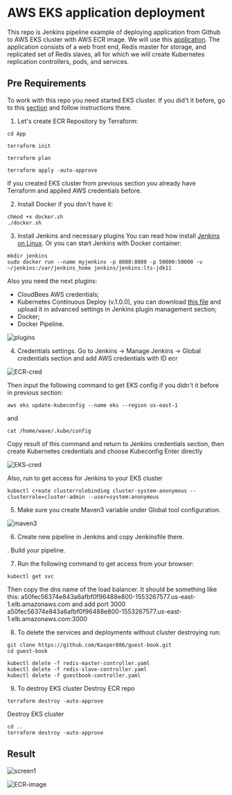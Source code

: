 # AWS EKS application deployment
This repo is Jenkins pipeline example of deploying application from Github to AWS EKS cluster with AWS ECR image. We will use this [application](https://github.com/Kasper886/guest-book). The application consists of a web front end, Redis master for storage, and replicated set of Redis slaves, all for which we will create Kubernetes replication controllers, pods, and services.

## Pre Requirements
To work with this repo you need started EKS cluster. If you did't it before, go to this [section](https://github.com/Kasper886/WaveProject/tree/master/EKS-Cluster) and follow instructions there.

1. Let's create ECR Repository by Terraform:
```
cd App
```
```
terraform init
```
```
terraform plan
```
```
terraform apply -auto-approve
```
If you created EKS cluster from previous section you already have Terraform and applied AWS credentials before.

2. Install Docker if you don't have it:
```
chmod +x docker.sh
./docker.sh
```

3. Install Jenkins and necessary plugins
You can read how install [Jenkins on Linux](https://www.jenkins.io/doc/book/installing/linux/).
Or you can start Jenkins with Docker container:
```
mkdir jenkins
sudo docker run --name myjenkins -p 8080:8080 -p 50000:50000 -v ~/jenkins:/var/jenkins_home jenkins/jenkins:lts-jdk11
```
Also you need the next plugins:
- CloudBees AWS credentials;
- Kubernetes Continuous Deploy (v.1.0.0), you can download [this file](https://updates.jenkins.io/download/plugins/kubernetes-cd/1.0.0/kubernetes-cd.hpi) and upload it in advanced settings in Jenkins plugin management section;
- Docker;
- Docker Pipeline.

![plugins](https://user-images.githubusercontent.com/51818001/141674103-1117057c-8c71-4de4-98d0-18a63c5ad179.png)

4. Credentials settings.
Go to Jenkins -> Manage Jenkins -> Global credentials section and add AWS credentials with ID ecr

![ECR-cred](https://user-images.githubusercontent.com/51818001/141673986-8f615e47-3bf5-4748-9466-5f669bf4e481.png)

Then input the following command to get EKS config if you didn't it before in previous section:
```
aws eks update-kubeconfig --name eks --region us-east-1
```
and
```
cat /home/wave/.kube/config
```
Copy result of this command and return to Jenkins credentials section, then create Kubernetes credentials and choose Kubeconfig Enter directly

![EKS-cred](https://user-images.githubusercontent.com/51818001/141674297-d0678fe6-1622-4044-9cfb-e68cb84dd45a.png)

Also, run to get access for Jenkins to your EKS cluster
```
kubectl create clusterrolebinding cluster-system-anonymous --clusterrole=cluster-admin --user=system:anonymous
```

5. Make sure you create Maven3 variable under Global tool configuration.

![maven3](https://user-images.githubusercontent.com/51818001/141674371-a22998f4-0c63-4b0e-b928-9e581c30f14f.png)

6. Create new pipeline in Jenkins and copy Jenkinsfile there.

. Build your pipeline.

7. Run the following command to get access from your browser:
```
kubectl get svc
```
Then copy the dns name of the load balancer. It should be something like this:
a50fec56374e843a6afbf0f96488e800-1553267577.us-east-1.elb.amazonaws.com
and add port 3000
a50fec56374e843a6afbf0f96488e800-1553267577.us-east-1.elb.amazonaws.com:3000

8. To delete the services and deployments without cluster destroying run:
```
git clone https://github.com/Kasper886/guest-book.git
cd guest-book
```
```
kubectl delete -f redis-master-controller.yaml
kubectl delete -f redis-slave-controller.yaml
kubectl delete -f guestbook-controller.yaml
```
9. To destroy EKS cluster
Destroy ECR repo
```
terraform destroy -auto-approve
```
Destroy EKS cluster
```
cd ..
terraform destroy -auto-approve
```

## Result

![screen1](https://user-images.githubusercontent.com/51818001/141676063-6bab5a63-558c-4968-9440-7f3072184b88.png)

![ECR-image](https://user-images.githubusercontent.com/51818001/141675918-eabf9fec-90fa-4225-a829-bb447a116e6b.png)

